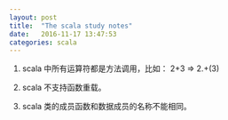 ```yaml
---
layout: post
title:  "The scala study notes"
date:   2016-11-17 13:47:53
categories: scala
---
```


1. scala 中所有运算符都是方法调用，比如： 2+3 => 2.+(3)

2. scala 不支持函数重载。

3. scala 类的成员函数和数据成员的名称不能相同。




